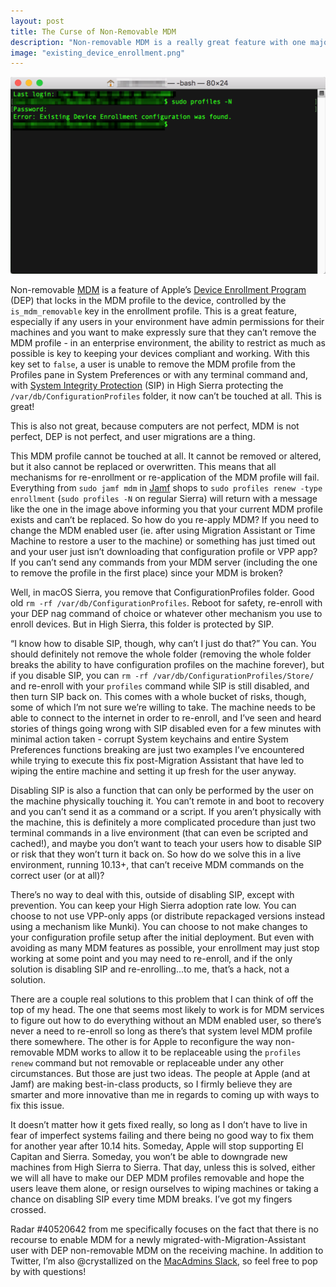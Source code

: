 ```yaml
---
layout: post
title: The Curse of Non-Removable MDM
description: "Non-removable MDM is a really great feature with one major flaw: non-removable MDM is completely and utterly non-removable."
image: "existing_device_enrollment.png"
---
```

![Error: Existing Device Enrollment configuration was found.](/assets/existing_device_enrollment.png)

Non-removable [MDM](https://en.wikipedia.org/wiki/Mobile_device_management) is a feature of Apple’s [Device Enrollment Program](https://www.apple.com/business/dep/) (DEP) that locks in the MDM profile to the device, controlled by the `is_mdm_removable` key in the enrollment profile. This is a great feature, especially if any users in your environment have admin permissions for their machines and you want to make expressly sure that they can’t remove the MDM profile - in an enterprise environment, the ability to restrict as much as possible is key to keeping your devices compliant and working. With this key set to `false`, a user is unable to remove the MDM profile from the Profiles pane in System Preferences or with any terminal command and, with [System Integrity Protection](https://en.wikipedia.org/wiki/System_Integrity_Protection) (SIP) in High Sierra protecting the `/var/db/ConfigurationProfiles` folder, it now can’t be touched at all. This is great!

This is also not great, because computers are not perfect, MDM is not perfect, DEP is not perfect, and user migrations are a thing.

This MDM profile cannot be touched at all. It cannot be removed or altered, but it also cannot be replaced or overwritten. This means that all mechanisms for re-enrollment or re-application of the MDM profile will fail. Everything from `sudo jamf mdm` in [Jamf](https://www.jamf.com) shops to `sudo profiles renew -type enrollment` (`sudo profiles -N` on regular Sierra) will return with a message like the one in the image above informing you that your current MDM profile exists and can’t be replaced. So how do you re-apply MDM? If you need to change the MDM enabled user (ie. after using Migration Assistant or Time Machine to restore a user to the machine) or something has just timed out and your user just isn’t downloading that configuration profile or VPP app?  If you can’t send any commands from your MDM server (including the one to remove the profile in the first place) since your MDM is broken?

Well, in macOS Sierra, you remove that ConfigurationProfiles folder. Good old `rm -rf /var/db/ConfigurationProfiles`. Reboot for safety, re-enroll with your DEP nag command of choice or whatever other mechanism you use to enroll devices. But in High Sierra, this folder is protected by SIP.

“I know how to disable SIP, though, why can’t I just do that?” You can. You should definitely not remove the whole folder (removing the whole folder breaks the ability to have configuration profiles on the machine forever), but if you disable SIP, you can `rm -rf /var/db/ConfigurationProfiles/Store/` and re-enroll with your `profiles` command while SIP is still disabled, and then turn SIP back on. This comes with a whole bucket of risks, though, some of which I’m not sure we’re willing to take. The machine needs to be able to connect to the internet in order to re-enroll, and I’ve seen and heard stories of things going wrong with SIP disabled even for a few minutes with minimal action taken - corrupt System keychains and entire System Preferences functions breaking are just two examples I’ve encountered while trying to execute this fix post-Migration Assistant that have led to wiping the entire machine and setting it up fresh for the user anyway. 

Disabling SIP is also a function that can only be performed by the user on the machine physically touching it. You can’t remote in and boot to recovery and you can’t send it as a command or a script. If you aren’t physically with the machine, this is definitely a more complicated procedure than just two terminal commands in a live environment (that can even be scripted and cached!), and maybe you don’t want to teach your users how to disable SIP or risk that they won’t turn it back on. So how do we solve this in a live environment, running 10.13+, that can’t receive MDM commands on the correct user (or at all)? 

There’s no way to deal with this, outside of disabling SIP, except with prevention. You can keep your High Sierra adoption rate low. You can choose to not use VPP-only apps (or distribute repackaged versions instead using a mechanism like Munki). You can choose to not make changes to your configuration profile setup after the initial deployment. But even with avoiding as many MDM features as possible, your enrollment may just stop working at some point and you may need to re-enroll, and if the only solution is disabling SIP and re-enrolling...to me, that’s a hack, not a solution.

There are a couple real solutions to this problem that I can think of off the top of my head. The one that seems most likely to work is for MDM services to figure out how to do everything without an MDM enabled user, so there’s never a need to re-enroll so long as there’s that system level MDM profile there somewhere. The other is for Apple to reconfigure the way non-removable MDM works to allow it to be replaceable using the `profiles renew` command but not removable or replaceable under any other circumstances. But those are just two ideas. The people at Apple (and at Jamf) are making best-in-class products, so I firmly believe they are smarter and more innovative than me in regards to coming up with ways to fix this issue.

It doesn’t matter how it gets fixed really, so long as I don’t have to live in fear of imperfect systems failing and there being no good way to fix them for another year after 10.14 hits. Someday, Apple will stop supporting El Capitan and Sierra. Someday, you won’t be able to downgrade new machines from High Sierra to Sierra. That day, unless this is solved, either we will all have to make our DEP MDM profiles removable and hope the users leave them alone, or resign ourselves to wiping machines or taking a chance on disabling SIP every time MDM breaks. I’ve got my fingers crossed.

Radar #40520642 from me specifically focuses on the fact that there is no recourse to enable MDM for a newly migrated-with-Migration-Assistant user with DEP non-removable MDM on the receiving machine. In addition to Twitter, I’m also @crystallized on the [MacAdmins Slack](https://macadmins.herokuapp.com), so feel free to pop by with questions!